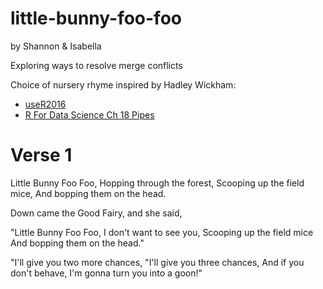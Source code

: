 # little-bunny-foo-foo

by Shannon & Isabella

Exploring ways to resolve merge conflicts

Choice of nursery rhyme inspired by Hadley Wickham:

* [useR2016](https://twitter.com/ameliamn/status/748193609401327616)
* [R For Data Science Ch 18 Pipes](https://bookdown.org/roy_schumacher/r4ds/pipes.html)

# Verse 1

Little Bunny Foo Foo,
Hopping through the forest,
Scooping up the field mice,
And bopping them on the head.

Down came the Good Fairy, and she said,

"Little Bunny Foo Foo,
I don't want to see you,
Scooping up the field mice
And bopping them on the head."

"I'll give you two more chances,
"I'll give you three chances,
And if you don't behave,
I'm gonna turn you into a goon!"
